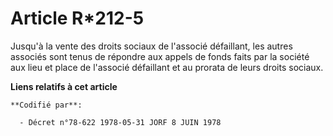 # Article R*212-5

Jusqu'à la vente des droits sociaux de l'associé défaillant, les autres associés sont tenus de répondre aux appels de fonds
faits par la société aux lieu et place de l'associé défaillant et au prorata de leurs droits sociaux.

**Liens relatifs à cet article**

	**Codifié par**:

	  - Décret n°78-622 1978-05-31 JORF 8 JUIN 1978

